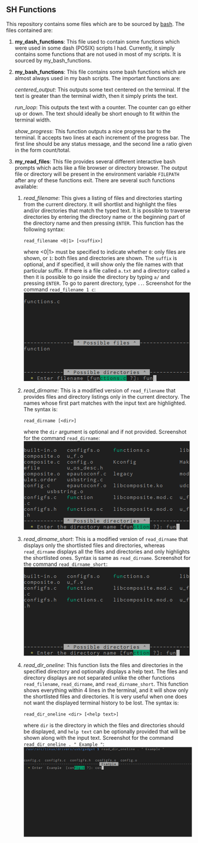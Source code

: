 ## SH Functions


This repository contains some files which are to be sourced by
[bash](https://www.gnu.org/software/bash/). The files contained are:

1. **my_dash_functions**: This file used to contain some functions which were
   used in some dash (POSIX) scripts I had. Currently, it simply contains
   some functions that are not used in most of my scripts. It is sourced
   by my_bash_functions.

2. **my_bash_functions**: This file contains some bash functions which are
   almost always used in my bash scripts. The important functions are:

   *centered_output*: This outputs some text centered on the terminal. If
   the text is greater than the terminal width, then it simply prints the
   text.

   *run_loop*: This outputs the text with a counter. The counter can go
   either up or down. The text should ideally be short enough to fit
   within the terminal width.

   *show_progress*: This function outputs a nice progress bar to the
   terminal. It accepts two lines at each increment of the progress bar.
   The first line should be any status message, and the second line
   a ratio given in the form count/total.

3. **my_read_files**: This file provides several different interactive bash
   prompts which acts like a file browser or directory browser. The output
   file or directory will be present in the environment variable `FILEPATH`
   after any of these functions exit. There are several such functions
   available:

   1. *read_filename*: This gives a listing of files and directories
      starting from the current directory. It will shortlist and highlight
      the files and/or directories that match the typed text. It is
      possible to traverse directories by entering the directory name or
      the beginning part of the directory name and then pressing `ENTER`.
      This function has the following syntax:

      ```
      read_filename <0|1> [<suffix>]
      ```

      where <0|1> must be specified to indicate whether `0`: only files are
      shown, or `1`: both files and directories are shown. The `suffix` is
      optional, and if specified, it will show only the file names with that
      particular suffix. If there is a file called `a.txt` and a directory
      called `a` then it is possible to go inside the directory by typing
      `a/` and pressing `ENTER`. To go to parent directory, type `..`.
      Screenshot for the command `read_filename 1 c`:
      ![](./img/read_filename.png)

   2. *read_dirname*: This is a modified version of `read_filename` that
      provides files and directory listings only in the current directory.
      The names whose first part matches with the input text are
      highlighted. The syntax is:

      ```
      read_dirname [<dir>]
      ```

      where the `dir` argument is optional and if not provided.
      Screenshot for the command `read_dirname`:
      ![](./img/read_dirname.png)

   3. *read_dirname_short*: This is a modified version of `read_dirname`
      that displays only the shortlisted files and directories, whereas
      `read_dirname` displays all the files and directories and only
      highlights the shortlisted ones. Syntax is same as `read_dirname`.
      Screenshot for the command `read_dirname_short`:
      ![](./img/read_dirname_short.png)

   4. *read_dir_oneline*: This function lists the files and directories in
      the specified directory and optionally displays a help text. The
      files and directory displays are not separated unlike the other
      functions `read_filename`, `read_dirname`, and `read_dirname_short`.
      This function shows everything within 4 lines in the terminal, and it
      will show only the shortlisted files and directories. It is very
      useful when one does not want the displayed terminal history to be
      lost. The syntax is:

      ```
      read_dir_oneline <dir> [<help text>]
      ```

      where `dir` is the directory in which the files and directories
      should be displayed, and `help text` can be optionally provided that
      will be shown along with the input text.
      Screenshot for the command `read_dir_oneline . " Example "`:
      ![](./img/read_dir_oneline.png)
